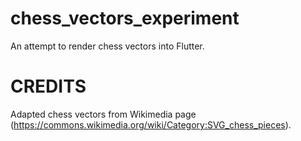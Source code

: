 # chess_vectors_experiment

An attempt to render chess vectors into Flutter.

# CREDITS

Adapted chess vectors from Wikimedia page (https://commons.wikimedia.org/wiki/Category:SVG_chess_pieces).
